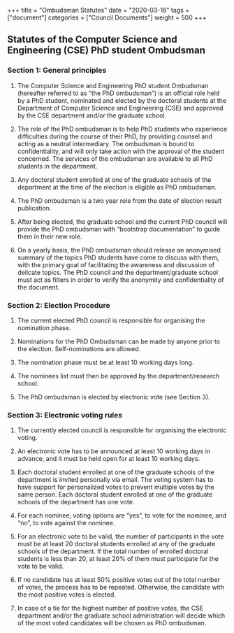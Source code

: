 +++
title = "Ombudsman Statutes"
date = "2020-03-16"
tags = ["document"]
categories = ["Council Documents"]
weight = 500
+++

## Statutes of the Computer Science and Engineering (CSE) PhD student Ombudsman

### Section 1: General principles

1. The Computer Science and Engineering PhD student Ombudsman (hereafter referred to as “the PhD ombudsman”) is an official role held by a PhD student, nominated and elected by the doctoral students at the Department of Computer Science and Engineering (CSE) and approved by the CSE department and/or the graduate school.

2. The role of the PhD ombudsman is to help PhD students who experience difficulties during the course of their PhD, by providing counsel and acting as a neutral intermediary. The ombudsman is bound to confidentiality, and will only take action with the approval of the student concerned. The services of the ombudsman are available to all PhD students in the department. 

3. Any doctoral student enrolled at one of the graduate schools of the department at the time of the election is eligible as PhD ombudsman.

4. The PhD ombudsman is a two year role from the date of election result publication.

5. After being elected, the graduate school and the current PhD council will provide the PhD ombudsman with “bootstrap documentation” to guide them in their new role.

6. On a yearly basis, the PhD ombudsman should release an anonymised summary of the topics PhD students have come to discuss with them, with the primary goal of facilitating the awareness and discussion of delicate topics. The PhD council and the department/graduate school must act as filters in order to verify the anonymity and confidentiality of the document.


### Section 2: Election Procedure

1. The current elected PhD council is responsible for organising the nomination phase.

2. Nominations for the PhD Ombudsman can be made by anyone prior to the election. Self-nominations are allowed.

3. The nomination phase must be at least 10 working days long.

4. The nominees list must then be approved by the department/research school.

5. The PhD ombudsman is elected by electronic vote (see Section 3).


### Section 3: Electronic voting rules

1. The currently elected council is responsible for organising the electronic voting. 

2. An electronic vote has to be announced at least 10 working days in advance, and it must be held open for at least 10 working days. 

3. Each doctoral student enrolled at one of the graduate schools of the department is invited personally via email. The voting system has to have support for personalized votes to prevent multiple votes by the same person. Each doctoral student enrolled at one of the graduate schools of the department has one vote.

4. For each nominee, voting options are “yes”, to vote for the nominee, and “no”, to vote against the nominee.

5. For an electronic vote to be valid, the number of participants in the vote must be at least 20 doctoral students enrolled at any of the graduate schools of the department. If the total number of enrolled doctoral students is less than 20, at least 20% of them must participate for the vote to be valid. 

6. If no candidate has at least 50% positive votes out of the total number of votes, the process has to be repeated. Otherwise, the candidate with the most positive votes is elected.

7. In case of a tie for the highest number of positive votes, the CSE department and/or the graduate school administration will decide which of the most voted candidates will be chosen as PhD ombudsman.

